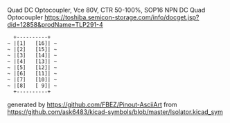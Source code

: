 Quad DC Optocoupler, Vce 80V, CTR 50-100%, SOP16
NPN DC Quad Optocoupler
https://toshiba.semicon-storage.com/info/docget.jsp?did=12858&prodName=TLP291-4


	  +----------+
	~ |[1]   [16]| ~
	~ |[2]   [15]| ~
	~ |[3]   [14]| ~
	~ |[4]   [13]| ~
	~ |[5]   [12]| ~
	~ |[6]   [11]| ~
	~ |[7]   [10]| ~
	~ |[8]   [ 9]| ~
	  +----------+


generated by https://github.com/FBEZ/Pinout-AsciiArt from https://github.com/ask6483/kicad-symbols/blob/master/Isolator.kicad_sym